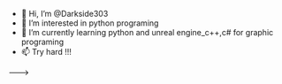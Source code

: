 - 👋 Hi, I’m @Darkside303
- 👀 I’m interested in python programing
- 🌱 I’m currently learning python and unreal engine_c++,c# for graphic programing
- 📫 Try hard !!!

--->
